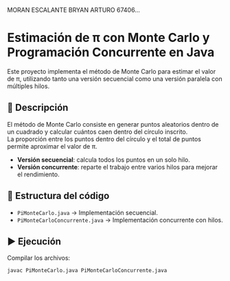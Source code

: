 MORAN ESCALANTE BRYAN ARTURO 67406...

# Estimación de π con Monte Carlo y Programación Concurrente en Java

Este proyecto implementa el método de Monte Carlo para estimar el valor de π, utilizando tanto una versión secuencial como una versión paralela con múltiples hilos.

## 📌 Descripción

El método de Monte Carlo consiste en generar puntos aleatorios dentro de un cuadrado y calcular cuántos caen dentro del círculo inscrito.  
La proporción entre los puntos dentro del círculo y el total de puntos permite aproximar el valor de π.

- **Versión secuencial**: calcula todos los puntos en un solo hilo.  
- **Versión concurrente**: reparte el trabajo entre varios hilos para mejorar el rendimiento.

## 📂 Estructura del código

- `PiMonteCarlo.java` → Implementación secuencial.  
- `PiMonteCarloConcurrente.java` → Implementación concurrente con hilos.  

## ▶️ Ejecución

Compilar los archivos:

```bash
javac PiMonteCarlo.java PiMonteCarloConcurrente.java

